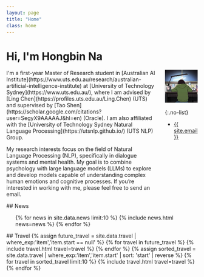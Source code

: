 ```yaml
---
layout: page
title: "Home"
class: home
---
```


<h1> Hi, I'm Hongbin Na </h1>

<div class="columns" markdown="1">

<div class="intro" markdown="1">
I'm a first-year Master of Research student in [Australian AI Institute](https://www.uts.edu.au/research/australian-artificial-intelligence-institute) at  [University of Technology Sydney](https://www.uts.edu.au/), where I am advised by [Ling Chen](https://profiles.uts.edu.au/Ling.Chen) (UTS) and supervised by [Tao Shen](https://scholar.google.com/citations?user=SegyX9AAAAAJ&hl=en) (Oracle). I am also affiliated with the [University of Technology Sydney Natural Language Processing](https://utsnlp.github.io/) (UTS NLP) Group.

My research interests focus on the field of Natural Language Processing (NLP), specifically in dialogue systems and mental health. My goal is to combine psychology with large language models (LLMs) to explore and develop models capable of understanding complex human emotions and cognitive processes. If you’re interested in working with me, please feel free to send an email.


</div>

<div class="me" markdown="1">
<picture>
  <!-- <source srcset='/images/dominik_berlin.webp' type='image/webp' /> -->
  <img
    src='images/profile.png'
    alt='Hongbin Na'>
</picture>

{:.no-list}
* <a href="mailto:{{ site.email }}">{{ site.email }}</a>
</div>


</div>

<div class="news-travel" markdown="1">

<div class="news" markdown="1">
## News

<ul>
{% for news in site.data.news limit:10 %}
  {% include news.html news=news %}
{% endfor %}
</ul>

</div>

<div class="travel" markdown="1">
## Travel

<table>
<tbody>
{% assign future_travel = site.data.travel | where_exp:'item','item.start == null' %}
{% for travel in future_travel %}
  {% include travel.html travel=travel %}
{% endfor %}
{% assign sorted_travel = site.data.travel | where_exp:'item','item.start' | sort: 'start' | reverse %}
{% for travel in sorted_travel limit:10 %}
  {% include travel.html travel=travel %}
{% endfor %}
</tbody>
</table>

</div>

</div>


